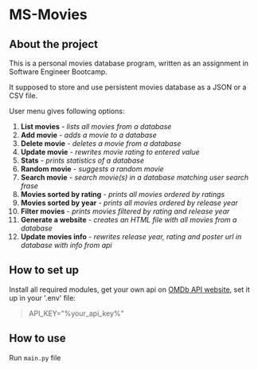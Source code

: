 # MS-Movies

## About the project
This is a personal movies database program, written as an assignment in Software Engineer Bootcamp.

It supposed to store and use persistent movies database as a JSON or a CSV file.

User menu gives following options: 

1. **List movies** - *lists all movies from a database*
2. **Add movie** - *adds a movie to a database*
3. **Delete movie** - *deletes a movie from a database*
4. **Update movie** - *rewrites movie rating to entered value*
5. **Stats** - *prints statistics of a database*
6. **Random movie** - *suggests a random movie*
7. **Search movie** - *search movie(s) in a database matching user search frase*
8. **Movies sorted by rating** - *prints all movies ordered by ratings*
9. **Movies sorted by year** - *prints all movies ordered by release year*
10. **Filter movies** - *prints movies filtered by rating and release year*
11. **Generate a website** - *creates an HTML file with all movies from a database*
12. **Update movies info** - *rewrites release year, rating and poster url in database with info from api*

## How to set up
Install all required modules, get your own api on [OMDb API website](https://www.omdbapi.com/), set it up in your '.env' file: 

>API_KEY="%your_api_key%"

## How to use

Run `main.py` file